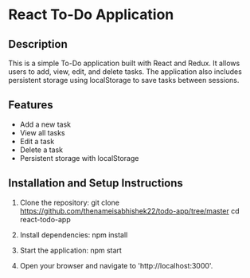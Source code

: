 # React To-Do Application

## Description

This is a simple To-Do application built with React and Redux. It allows users to add, view, edit, and delete tasks. The application also includes persistent storage using localStorage to save tasks between sessions.

## Features

- Add a new task
- View all tasks
- Edit a task
- Delete a task
- Persistent storage with localStorage

## Installation and Setup Instructions

1. Clone the repository:
git clone https://github.com/thenameisabhishek22/todo-app/tree/master
cd react-todo-app

2. Install dependencies:
npm install

3. Start the application:
npm start

4. Open your browser and navigate to 'http://localhost:3000'.

